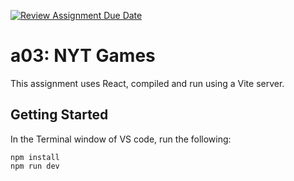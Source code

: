 [![Review Assignment Due Date](https://classroom.github.com/assets/deadline-readme-button-22041afd0340ce965d47ae6ef1cefeee28c7c493a6346c4f15d667ab976d596c.svg)](https://classroom.github.com/a/K6d4GeZJ)
# a03: NYT Games

This assignment uses React, compiled and run using a Vite server.

## Getting Started

In the Terminal window of VS code, run the following:

```
npm install
npm run dev
```